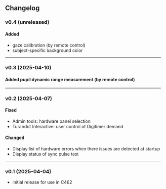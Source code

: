 ## Changelog

### v0.4 (unreleased)
#### Added
- gaze calibration (by remote control)
- subject-specific background color

---

### v0.3 (2025-04-10)
#### Added pupil dynamic range measurement (by remote control)

---

### v0.2 (2025-04-07)
#### Fixed
- Admin tools: hardware panel selection
- Turandot Interactive: user control of Digitimer demand
#### Changed
- Display list of hardware errors when there issues are detected at startup
- Display status of sync pulse test

---

### v0.1 (2025-04-04)
- initial release for use in C462

